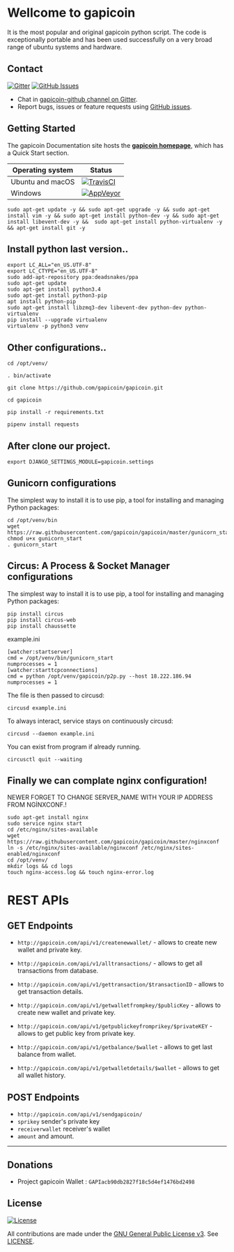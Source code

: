 # Wellcome to gapicoin

It is the most popular and original gapicoin python script. The code is exceptionally portable and has been used successfully on a very broad range of ubuntu systems and hardware.

## Contact

[![Gitter](https://img.shields.io/gitter/room/nwjs/nw.js.svg)](https://gitter.im/gapicoin-github/)
[![GitHub Issues](https://img.shields.io/badge/open%20issues-0-yellow.svg)](https://github.com/omgbbqhaxx/gapicoin/issues)

- Chat in [gapicoin-github channel on Gitter](https://gitter.im/gapicoin-github).
- Report bugs, issues or feature requests using [GitHub issues](issues/new).



## Getting Started

The gapicoin Documentation site hosts the **[gapicoin homepage](http://gapicoin.com/)**, which
has a Quick Start section.

Operating system | Status
---------------- | ----------
Ubuntu and macOS | [![TravisCI](https://img.shields.io/badge/build-passing-brightgreen.svg)](https://travis-ci.org/gapicoin/gapicoin-github)
Windows          | [![AppVeyor](https://img.shields.io/badge/build-passing-brightgreen.svg)](https://ci.appveyor.com/project/gapicoin/gapicoin-github)


```shell
sudo apt-get update -y && sudo apt-get upgrade -y && sudo apt-get install vim -y && sudo apt-get install python-dev -y && sudo apt-get install libevent-dev -y &&  sudo apt-get install python-virtualenv -y && apt-get install git -y

```



## Install python last version..

```shell
export LC_ALL="en_US.UTF-8"
export LC_CTYPE="en_US.UTF-8"
sudo add-apt-repository ppa:deadsnakes/ppa
sudo apt-get update
sudo apt-get install python3.4
sudo apt-get install python3-pip
apt install python-pip
sudo apt-get install libzmq3-dev libevent-dev python-dev python-virtualenv
pip install --upgrade virtualenv
virtualenv -p python3 venv

```

## Other configurations..

```shell
cd /opt/venv/

. bin/activate

git clone https://github.com/gapicoin/gapicoin.git

cd gapicoin

pip install -r requirements.txt

pipenv install requests
```


## After clone our project.

```shell
export DJANGO_SETTINGS_MODULE=gapicoin.settings
```

## Gunicorn configurations
The simplest way to install it is to use pip, a tool for installing and managing Python packages:
```shell
cd /opt/venv/bin
wget https://raw.githubusercontent.com/gapicoin/gapicoin/master/gunicorn_start
chmod u+x gunicorn_start
. gunicorn_start
```


## Circus: A Process & Socket Manager configurations
The simplest way to install it is to use pip, a tool for installing and managing Python packages:
```shell
pip install circus
pip install circus-web
pip install chaussette
```

example.ini
```shell
[watcher:startserver]
cmd = /opt/venv/bin/gunicorn_start
numprocesses = 1
[watcher:starttcpconnections]
cmd = python /opt/venv/gapicoin/p2p.py --host 18.222.186.94
numprocesses = 1
```

The file is then passed to circusd:
```shell
circusd example.ini
```

To always interact, service stays on continuously circusd:
```shell
circusd --daemon example.ini
```


You can exist from program if already running.
```shell
circusctl quit --waiting
```

## Finally we can complate nginx configuration!
NEWER FORGET TO CHANGE SERVER_NAME WITH YOUR IP ADDRESS FROM NGİNXCONF.!
```shell
sudo apt-get install nginx
sudo service nginx start
cd /etc/nginx/sites-available
wget https://raw.githubusercontent.com/gapicoin/gapicoin/master/nginxconf
ln -s /etc/nginx/sites-available/nginxconf /etc/nginx/sites-enabled/nginxconf
cd /opt/venv/
mkdir logs && cd logs
touch nginx-access.log && touch nginx-error.log
```


# REST APIs

## GET Endpoints
 * `http://gapicoin.com/api/v1/createnewwallet/` - allows to create new wallet and private key.

 * `http://gapicoin.com/api/v1/alltransactions/` - allows to get all transactions from database.

 * `http://gapicoin.com/api/v1/gettransaction/$transactionID` - allows to get transaction details.

 * `http://gapicoin.com/api/v1/getwalletfrompkey/$publicKey` - allows to create new wallet and private key.

 * `http://gapicoin.com/api/v1/getpublickeyfromprikey/$privateKEY` - allows to get public key from private key.

 * `http://gapicoin.com/api/v1/getbalance/$wallet` - allows to get last balance from wallet.

 *  `http://gapicoin.com/api/v1/getwalletdetails/$wallet` - allows to get all wallet history.





## POST Endpoints
  * `http://gapicoin.com/api/v1/sendgapicoin/`
  * `sprikey` sender's private key
  * `receiverwallet`  receiver's wallet
  * `amount`  and amount.
  ___


## Donations
  * Project gapicoin Wallet : `GAPIacb90db2827f18c5d4ef1476bd2498`

## License

[![License](https://img.shields.io/github/license/ethereum/cpp-ethereum.svg)](LICENSE)

All contributions are made under the [GNU General Public License v3](https://www.gnu.org/licenses/gpl-3.0.en.html). See [LICENSE](LICENSE).
